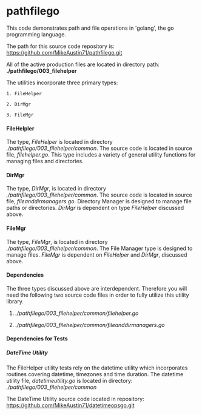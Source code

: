 # pathfilego
This code demonstrates path and file operations in 'golang', the go programming language.

The path for this source code repository is:
  https://github.com/MikeAustin71/pathfilego.git

All of the active production files are located in directory path:
  **./pathfilego/003_filehelper**

The utilities incorporate three primary types: 
    
    1. FileHelper
    
    2. DirMgr
    
    3. FileMgr

#### FileHelpler
The type, *FileHelper* is located in directory *./pathfilego/003_filehelper/common*.
The source code is located in source file, *filehelper.go*. This type includes a variety
of general utility functions for managing files and directories.

#### DirMgr
The type, *DirMgr*, is located in directory *./pathfilego/003_filehelper/common*.
The source code is located in source file, *fileanddirmanagers.go*. Directory Manager
is designed to manage file paths or directories. *DirMgr* is dependent on type *FileHelper*
discussed above.

#### FileMgr 
The type, *FileMgr*, is located in directory *./pathfilego/003_filehelper/common*. 
The File Manager type is designed to manage files. *FileMgr* is dependent on *FileHelper*
and *DirMgr*, discussed above.


#### Dependencies
The three types discussed above are interdependent. Therefore you will need the 
following two source code files in order to fully utilize this utility library.

1. *./pathfilego/003_filehelper/common/filehelper.go*

2. *./pathfilego/003_filehelper/common/fileanddirmanagers.go*


#### Dependencies for Tests
##### DateTime Utility
The FileHelper utility tests rely on the datetime utility which incorporates routines
covering datetime, timezones and time duration. The datetime utility file,
*datetimeutility.go* is located in directory:
*./pathfilego/003_filehelper/common*

The DateTime Utility source code located in repository:
 https://github.com/MikeAustin71/datetimeopsgo.git

 
